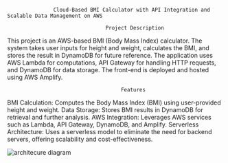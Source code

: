                    Cloud-Based BMI Calculator with API Integration and Scalable Data Management on AWS
                   
                                    Project Description
This project is an AWS-based BMI (Body Mass Index) calculator. The system takes user inputs for height and weight, calculates the BMI, and stores the result in DynamoDB for future reference. The application uses AWS Lambda for computations, API Gateway for handling HTTP requests, and DynamoDB for data storage. The front-end is deployed and hosted using AWS Amplify.

                                         Features
BMI Calculation: Computes the Body Mass Index (BMI) using user-provided height and weight.
Data Storage: Stores BMI results in DynamoDB for retrieval and further analysis.
AWS Integration: Leverages AWS services such as Lambda, API Gateway, DynamoDB, and Amplify.
Serverless Architecture: Uses a serverless model to eliminate the need for backend servers, offering scalability and cost-effectiveness.

![architecure diagram](https://github.com/user-attachments/assets/b8f0f3d7-db72-4f5b-9739-c6132a66e1b3)
 
